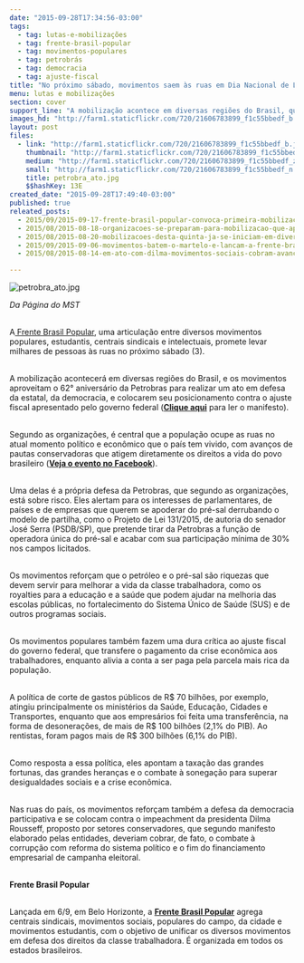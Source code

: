 ```yaml
---
date: "2015-09-28T17:34:56-03:00"
tags:
  - tag: lutas-e-mobilizações
  - tag: frente-brasil-popular
  - tag: movimentos-populares
  - tag: petrobrás
  - tag: democracia
  - tag: ajuste-fiscal
title: "No próximo sábado, movimentos saem às ruas em Dia Nacional de Luta"
menu: lutas e mobilizações
section: cover
support_line: "A mobilização acontece em diversas regiões do Brasil, quando milhares saem às ruas em defesa da Petrobras, da democracia e contra o ajuste fiscal."
images_hd: "http://farm1.staticflickr.com/720/21606783899_f1c55bbedf_b.jpg"
layout: post
files:
  - link: "http://farm1.staticflickr.com/720/21606783899_f1c55bbedf_b.jpg"
    thumbnail: "http://farm1.staticflickr.com/720/21606783899_f1c55bbedf_t.jpg"
    medium: "http://farm1.staticflickr.com/720/21606783899_f1c55bbedf_z.jpg"
    small: "http://farm1.staticflickr.com/720/21606783899_f1c55bbedf_n.jpg"
    title: petrobra_ato.jpg
    $$hashKey: 13E
created_date: "2015-09-28T17:49:40-03:00"
published: true
releated_posts:
  - 2015/09/2015-09-17-frente-brasil-popular-convoca-primeira-mobilizacao-no-62-aniversario-da-petrobras.md
  - 2015/08/2015-08-18-organizacoes-se-preparam-para-mobilizacao-que-apontara-saidas-populares-as-crises.md
  - 2015/08/2015-08-20-mobilizacoes-desta-quinta-ja-se-iniciam-em-diversas-cidades-do-pais.md
  - 2015/09/2015-09-06-movimentos-batem-o-martelo-e-lancam-a-frente-brasil-popular.md
  - 2015/08/2015-08-14-em-ato-com-dilma-movimentos-sociais-cobram-avancos-para-a-classe-trabalhadora.md

---
```

<p><img alt="petrobra_ato.jpg" src="http://farm1.staticflickr.com/720/21606783899_f1c55bbedf_b.jpg" /></p>

<p><em>Da P&aacute;gina do MST</em></p>

<p><br />
A<a href="http://www.mst.org.br/2015/09/06/movimentos-batem-o-martelo-e-lancam-a-frente-brasil-popular.html" target="_blank"> Frente Brasil Popular</a>, uma articula&ccedil;&atilde;o entre diversos movimentos populares, estudantis, centrais sindicais e intelectuais, promete levar milhares de pessoas &agrave;s ruas no pr&oacute;ximo s&aacute;bado (3).</p>

<p><br />
A mobiliza&ccedil;&atilde;o acontecer&aacute; em diversas regi&otilde;es do Brasil, e os movimentos aproveitam o 62&deg; anivers&aacute;rio da Petrobras para realizar um ato em defesa da estatal, da democracia, e colocarem seu posicionamento contra&nbsp;o ajuste fiscal apresentado pelo governo federal (<strong><a href="http://www.mst.org.br/2015/09/17/frente-brasil-popular-convoca-primeira-mobilizacao-no-62-aniversario-da-petrobras.html" target="_blank">Clique aqui</a></strong> para ler o manifesto).</p>

<p><br />
Segundo as organiza&ccedil;&otilde;es, &eacute; central que a popula&ccedil;&atilde;o ocupe as ruas no atual momento pol&iacute;tico e econ&ocirc;mico que o pa&iacute;s tem vivido, com avan&ccedil;os de pautas conservadoras que atigem diretamente os direitos a vida do povo brasileiro (<strong><a href="https://goo.gl/xFfyjj" target="_blank">Veja o evento no Facebook</a></strong>).</p>

<p><br />
Uma delas &eacute; a pr&oacute;pria defesa da Petrobras, que segundo as organiza&ccedil;&otilde;es, est&aacute; sobre risco. Eles alertam para os interesses de parlamentares, de pa&iacute;ses e de empresas que querem se apoderar do pr&eacute;-sal derrubando o modelo de partilha, como o Projeto de Lei 131/2015, de autoria do senador Jos&eacute; Serra (PSDB/SP), que pretende tirar da Petrobras a fun&ccedil;&atilde;o de operadora &uacute;nica do pr&eacute;-sal e acabar com sua participa&ccedil;&atilde;o m&iacute;nima de 30% nos campos licitados. &nbsp;</p>

<p><br />
Os movimentos refor&ccedil;am que o petr&oacute;leo e o pr&eacute;-sal s&atilde;o riquezas que devem servir para melhorar a vida da classe trabalhadora, como os royalties para a educa&ccedil;&atilde;o e a sa&uacute;de que podem ajudar na melhoria das escolas p&uacute;blicas, no fortalecimento do Sistema &Uacute;nico de Sa&uacute;de (SUS) e de outros programas sociais.</p>

<p><br />
Os movimentos populares tamb&eacute;m fazem uma dura cr&iacute;tica ao ajuste fiscal do governo federal, que transfere o pagamento da crise econ&ocirc;mica aos trabalhadores, enquanto alivia a conta a ser paga pela parcela mais rica da popula&ccedil;&atilde;o.</p>

<p><br />
A pol&iacute;tica de corte de gastos p&uacute;blicos de R$ 70 bilh&otilde;es, por exemplo, atingiu principalmente os minist&eacute;rios da Sa&uacute;de, Educa&ccedil;&atilde;o, Cidades e Transportes, enquanto que aos empres&aacute;rios foi feita uma transfer&ecirc;ncia, na forma de desonera&ccedil;&otilde;es, de mais de R$ 100 bilh&otilde;es (2,1% do PIB). Ao rentistas, foram pagos mais de R$ 300 bilh&otilde;es (6,1% do PIB).</p>

<p><br />
Como resposta a essa pol&iacute;tica, eles apontam a taxa&ccedil;&atilde;o das grandes fortunas, das grandes heran&ccedil;as e o combate &agrave; sonega&ccedil;&atilde;o para superar desigualdades sociais e a crise econ&ocirc;mica.</p>

<p><br />
Nas ruas do pa&iacute;s, os movimentos refor&ccedil;am tamb&eacute;m a defesa da democracia participativa e se colocam contra o impeachment da presidenta Dilma Rousseff, proposto por setores conservadores, que segundo manifesto elaborado pelas entidades, deveriam cobrar, de fato, o combate &agrave; corrup&ccedil;&atilde;o com reforma do sistema pol&iacute;tico e o fim do financiamento empresarial de campanha eleitoral.</p>

<p><br />
<strong>Frente Brasil Popular</strong></p>

<p><br />
Lan&ccedil;ada em 6/9, em Belo Horizonte, a <strong><a href="http://www.mst.org.br/2015/09/06/movimentos-batem-o-martelo-e-lancam-a-frente-brasil-popular.html">Frente Brasil Popular</a></strong> agrega centrais sindicais, movimentos sociais, populares do campo, da cidade e movimentos estudantis, com o objetivo de unificar os diversos movimentos em defesa dos direitos da classe trabalhadora. &Eacute; organizada em todos os estados brasileiros.</p>
